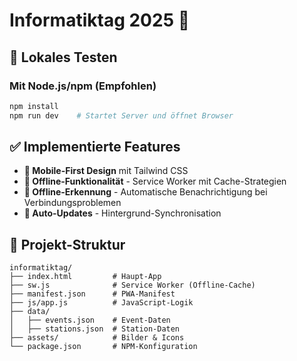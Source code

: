 # Informatiktag 2025 📱

## 🚀 Lokales Testen

### Mit Node.js/npm (Empfohlen)
```bash
npm install
npm run dev    # Startet Server und öffnet Browser
```

## ✅ Implementierte Features

- **📱 Mobile-First Design** mit Tailwind CSS
- **🔄 Offline-Funktionalität** - Service Worker mit Cache-Strategien
- **🚫 Offline-Erkennung** - Automatische Benachrichtigung bei Verbindungsproblemen
- **🔄 Auto-Updates** - Hintergrund-Synchronisation

## 🔧 Projekt-Struktur

```
informatiktag/
├── index.html         # Haupt-App
├── sw.js              # Service Worker (Offline-Cache)
├── manifest.json      # PWA-Manifest
├── js/app.js          # JavaScript-Logik
├── data/
│   ├── events.json    # Event-Daten
│   ├── stations.json  # Station-Daten
├── assets/            # Bilder & Icons
└── package.json       # NPM-Konfiguration
```
